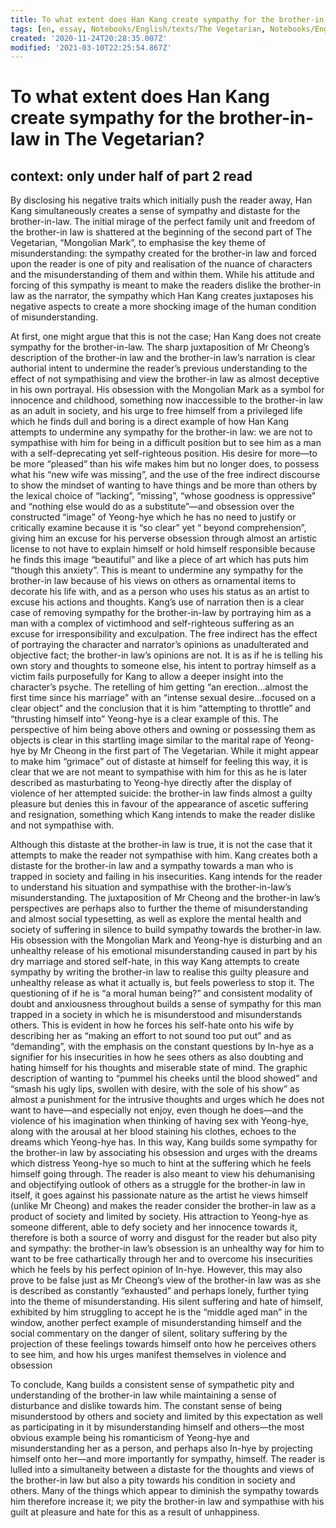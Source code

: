 ```yaml
---
title: To what extent does Han Kang create sympathy for the brother-in-law in The Vegetarian?
tags: [en, essay, Notebooks/English/texts/The Vegetarian, Notebooks/English/writing]
created: '2020-11-24T20:28:35.007Z'
modified: '2021-03-10T22:25:54.867Z'
---
```


# To what extent does Han Kang create sympathy for the brother-in-law in The Vegetarian? 
## context: only under half of part 2 read
 

By disclosing his negative traits which initially push the reader away, Han Kang simultaneously creates a sense of sympathy and distaste for the brother-in-law. The initial mirage of the perfect family unit and freedom of the brother-in law is shattered at the beginning of the second part of The Vegetarian, “Mongolian Mark”, to emphasise the key theme of misunderstanding: the sympathy created for the brother-in law and forced upon the reader is one of pity and realisation of the nuance of characters and the misunderstanding of them and within them. While his attitude and forcing of this sympathy is meant to make the readers dislike the brother-in law as the narrator, the sympathy which Han Kang creates juxtaposes his negative aspects to create a more shocking image of the human condition of misunderstanding. 

At first, one might argue that this is not the case; Han Kang does not create sympathy for the brother-in-law. The sharp juxtaposition of Mr Cheong’s description of the brother-in law and the brother-in law’s narration is clear authorial intent to undermine the reader’s previous understanding to the effect of not sympathising and view the brother-in law as almost deceptive in his own portrayal. His obsession with the Mongolian Mark as a symbol for innocence and childhood, something now inaccessible to the brother-in law as an adult in society, and his urge to free himself from a privileged life which he finds dull and boring is a direct example of how Han Kang attempts to undermine any sympathy for the brother-in law: we are not to sympathise with him for being in a difficult position but to see him as a man with a self-deprecating yet self-righteous position. His desire for more—to be more “pleased” than his wife makes him but no longer does, to possess what his “new wife was missing”, and the use of the free indirect discourse to show the mindset of wanting to have things and be more than others by the lexical choice of “lacking”, “missing”, “whose goodness is oppressive” and “nothing else would do as a substitute”—and obsession over the constructed “image” of Yeong-hye which he has no need to justify or critically examine because it is “so clear” yet “ beyond comprehension”, giving him an excuse for his perverse obsession through almost an artistic license to not have to explain himself or hold himself responsible because he finds this image “beautiful” and like a piece of art which has puts him “though this anxiety”. This is meant to undermine any sympathy for the brother-in law because of his views on others as ornamental items to decorate his life with, and as a person who uses his status as an artist to excuse his actions and thoughts. Kang’s use of narration then is a clear case of removing sympathy for the brother-in-law by portraying him as a man with a complex of victimhood and self-righteous suffering as an excuse for irresponsibility and exculpation. The free indirect has the effect of portraying the character and narrator’s opinions as unadulterated and objective fact; the brother-in law’s opinions are not. It is as if he is telling his own story and thoughts to someone else, his intent to portray himself as a victim fails purposefully for Kang to allow a deeper insight into the character’s psyche. The retelling of him getting “an erection…almost the first time since his marriage” with an “intense sexual desire…focused on a clear object” and the conclusion that it is him “attempting to throttle” and “thrusting himself into” Yeong-hye is a clear example of this. The perspective of him being above others and owning or possessing them as objects is clear in this startling image similar to the marital rape of Yeong-hye by Mr Cheong in the first part of The Vegetarian. While it might appear to make him “grimace” out of distaste at himself for feeling this way, it is clear that we are not meant to sympathise with him for this as he is later described as masturbating to Yeong-hye directly after the display of violence of her attempted suicide: the brother-in law finds almost a guilty pleasure but denies this in favour of the appearance of ascetic suffering and resignation, something which Kang intends to make the reader dislike and not sympathise with. 

Although this distaste at the brother-in law is true, it is not the case that it attempts to make the reader not sympathise with him. Kang creates both a distaste for the brother-in law and a sympathy towards a man who is trapped in society and failing in his insecurities. Kang intends for the reader to understand his situation and sympathise with the brother-in-law’s misunderstanding. The juxtaposition of Mr Cheong and the brother-in law’s perspectives are perhaps also to further the theme of misunderstanding and almost social typesetting, as well as explore the mental health and society of suffering in silence to build sympathy towards the brother-in law. His obsession with the Mongolian Mark and Yeong-hye is disturbing and an unhealthy release of his emotional misunderstanding caused in part by his dry marriage and stored self-hate, in this way Kang attempts to create sympathy by writing the brother-in law to realise this guilty pleasure and unhealthy release as what it actually is, but feels powerless to stop it. The questioning of if he is “a moral human being?” and consistent modality of doubt and anxiousness throughout builds a sense of sympathy for this man trapped in a society in which he is misunderstood and misunderstands others. This is evident in how he forces his self-hate onto his wife by describing her as “making an effort to not sound too put out” and as “demanding”, with the emphasis on the constant questions by In-hye as a signifier for his insecurities in how he sees others as also doubting and hating himself for his thoughts and miserable state of mind. The graphic description of wanting to “pummel his cheeks until the blood showed” and “smash his ugly lips, swollen with desire, with the sole of his show” as almost a punishment for the intrusive thoughts and urges which he does not want to have—and especially not enjoy, even though he does—and the violence of his imagination when thinking of having sex with Yeong-hye, along with the arousal at her blood staining his clothes, echoes to the dreams which Yeong-hye has. In this way, Kang builds some sympathy for the brother-in law by associating his obsession and urges with the dreams which distress Yeong-hye so much to hint at the suffering which he feels himself going through. The reader is also meant to view his dehumanising and objectifying outlook of others as a struggle for the brother-in law in itself, it goes against his passionate nature as the artist he views himself (unlike Mr Cheong) and makes the reader consider the brother-in law as a product of society and limited by society. His attraction to Yeong-hye as someone different, able to defy society and her innocence towards it, therefore is both a source of worry and disgust for the reader but also pity and sympathy: the brother-in law’s obsession is an unhealthy way for him to want to be free cathartically through her and to overcome his insecurities which he feels by his perfect opinion of In-hye. However, this may also prove to be false just as Mr Cheong’s view of the brother-in law was as she is described as constantly “exhausted” and perhaps lonely, further tying into the theme of misunderstanding. His silent suffering and hate of himself, exhibited by him struggling to accept he is the “middle aged man” in the window, another perfect example of misunderstanding himself and the social commentary on the danger of silent, solitary suffering by the projection of these feelings towards himself onto how he perceives others to see him, and how his urges manifest themselves in violence and obsession 

To conclude, Kang builds a consistent sense of sympathetic pity and understanding of the brother-in law while maintaining a sense of disturbance and dislike towards him. The constant sense of being misunderstood by others and society and limited by this expectation as well as participating in it by misunderstanding himself and others—the most obvious example being his romanticism of Yeong-hye and misunderstanding her as a person, and perhaps also In-hye by projecting himself onto her—and more importantly for sympathy, himself. The reader is lulled into a simultaneity between a distaste for the thoughts and views of the brother-in law but also a pity towards his condition in society and others. Many of the things which appear to diminish the sympathy towards him therefore increase it; we pity the brother-in law and sympathise with his guilt at pleasure and hate for this as a result of unhappiness.  

 
 
